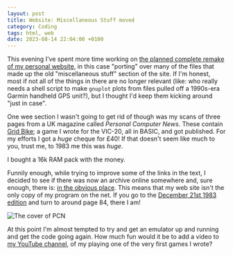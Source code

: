 ```yaml
---
layout: post
title: Website: Miscellaneous Stuff moved
category: Coding
tags: html, web
date: 2023-08-14 22:04:00 +0100
---
```


This evening I've spent more time working on [the planned complete remake of
my personal website](/2023/08/11/the-reboot-begins.html), in this case
"porting" over many of the files that made up the old "miscellaneous stuff"
section of the site. If I'm honest, most if not all of the things in there
are no longer relevant (like: who really needs a shell script to make
`gnuplot` plots from files pulled off a 1990s-era Garmin handheld GPS
unit?), but I thought I'd keep them kicking around "just in case".

One wee section I wasn't going to get rid of though was my scans of three
pages from a UK magazine called *Personal Computer News*. These contain
[Grid Bike](https://www.davep.org/misc/grid-bike/); a game I wrote for the
VIC-20, all in BASIC, and got published. For my efforts I got a *huge*
cheque for £40! If that doesn't seem like much to you, trust me, to 1983 me
this was *huge*.

I bought a 16k RAM pack with the money.

Funnily enough, while trying to improve some of the links in the text, I
decided to see if there was now an archive online somewhere and, sure
enough, there is: [in the obvious
place](https://archive.org/details/PersonalComputerNews/PersonalComputerNews001-18Mar1983/).
This means that my web site isn't the only copy of my program on the net. If
you go to the [December 21st 1983
edition](https://archive.org/details/PersonalComputerNews/PersonalComputerNews041-21Dec1983/page/n9/mode/2up)
and turn to around page 84, there I am!

![The cover of PCN](/attachments/2023/08/14/PCN-cover.png#centre)

At this point I'm almost tempted to try and get an emulator up and running
and get the code going again. How much fun would it be to add a video to [my
YouTube channel](https://www.youtube.com/@DavePearson), of my playing one of
the very first games I wrote?

[//]: # (2023-08-14-website-misc-stuff-moved.md ends here)
